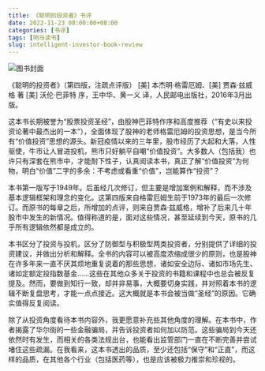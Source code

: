 ```yaml
---
title: 《聪明的投资者》书评
date: 2022-11-23 08:00:00+08:00
categories: [书评]
tags: [响马读书]
slug: intelligent-investor-book-review
---
```


<div class="p-3 text-center">
  <img class="img-fluid" src="/images/2022/1123/book-cover.png" alt="图书封面" style="max-width:400px; max-height:400px;">
</div>

《聪明的投资者》（第四版，注疏点评版） [美] 本杰明·格雷厄姆、[美] 贾森·兹威格 著 [美] 沃伦·巴菲特 序，王中华、黄一义 译，人民邮电出版社，2016年3月出版。

这本书长期被誉为“股票投资圣经”，由股神巴菲特作序和高度推荐（“有史以来投资论著中最杰出的一本”），全面体现了股神的老师格雷厄姆的投资思想，是当今所有“价值投资”思想的源头。新冠疫情以来的三年里，股市经历了大起和大落，人性驱使，牛市让人冒进投机，熊市只好躺平自嘲“价值投资”。大多数人（包括我）也许只有深套在熊市中，才能耐下性子，认真阅读本书，真正了解“价值投资”为何物，明白“价值”二字的多余：不考虑或看重“价值”，岂能算作“投资”？

本书第一版写于1949年。后虽经几次修订，但主要是增加案例和解释，而不涉及基本逻辑框架和理念的变化。这第四版来自格雷厄姆生前于1973年的最后一次修订。而原书的每章之后，所增加的点评，则来自贾森·兹威格，增补了后来几十年股市中发生的新情况。值得称道的是，面对这些情况，甚至延续到今天，原书的几乎所有逻辑依然都是成立的。

本书区分了投资与投机，区分了防御型与积极型两类投资者，分别提供了详细的投资建议，并做出分析和解释。全书的内容可以被高度浓缩成很少的原则，也是股神在许多年来一直不厌其烦地重复说着的那些思想，诸如安全边际、诸如市场先生、诸如定额定投指数基金……这些在其他众多关于投资的书籍和课程中也总会被反复提及。然而，要做到知行一致，却并非易事，大概要切身实践，并对照着本书的逻辑不断复盘思考，才能一点点接近。这大概就是本书会被当做“圣经”的原因。它确实值得反复阅读。

除了从投资角度看待本书内容外，我更愿意补充些其他角度的理解。在本书中，作者揭露了华尔街的一些金融骗局，并告诉投资者如何加以防范。这些骗局到今天还依然时有发生，而相关的各类法规出台，也能看出监管部门一直在不断完善并尝试堵住这些疏漏。在我看来，这本书透出的品质，至少还包括“保守”和“正直”，而这样的品质，在其他各个行业（包括医药等），也是应该被极力推崇和珍视的。
